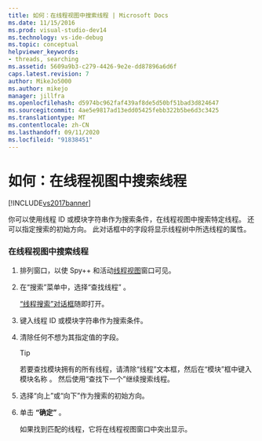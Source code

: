 ```yaml
---
title: 如何：在线程视图中搜索线程 | Microsoft Docs
ms.date: 11/15/2016
ms.prod: visual-studio-dev14
ms.technology: vs-ide-debug
ms.topic: conceptual
helpviewer_keywords:
- threads, searching
ms.assetid: 5609a9b3-c279-4426-9e2e-dd87896a6d6f
caps.latest.revision: 7
author: MikeJo5000
ms.author: mikejo
manager: jillfra
ms.openlocfilehash: d5974bc962faf439af8de5d50bf51bad3d824647
ms.sourcegitcommit: 4ae5e9817ad13edd05425febb322b5be6d3c3425
ms.translationtype: MT
ms.contentlocale: zh-CN
ms.lasthandoff: 09/11/2020
ms.locfileid: "91838451"
---
```

# <a name="how-to-search-for-a-thread-in-threads-view"></a>如何：在线程视图中搜索线程
[!INCLUDE[vs2017banner](../includes/vs2017banner.md)]

你可以使用线程 ID 或模块字符串作为搜索条件，在线程视图中搜索特定线程。 还可以指定搜索的初始方向。 此对话框中的字段将显示线程树中所选线程的属性。  
  
### <a name="to-search-for-a-thread-in-threads-view"></a>在线程视图中搜索线程  
  
1. 排列窗口，以使 Spy++ 和活动[线程视图](../debugger/threads-view.md)窗口可见。  
  
2. 在“搜索”菜单中，选择“查找线程” 。  
  
    [“线程搜索”对话框](../debugger/thread-search-dialog-box.md)随即打开。  
  
3. 键入线程 ID 或模块字符串作为搜索条件。  
  
4. 清除任何不想为其指定值的字段。  
  
   > [!TIP]
   > 若要查找模块拥有的所有线程，请清除“线程”文本框，然后在“模块”框中键入模块名称 。 然后使用“查找下一个”继续搜索线程。  
  
5. 选择“向上”或“向下”作为搜索的初始方向。  
  
6. 单击 **“确定”** 。  
  
   如果找到匹配的线程，它将在线程视图窗口中突出显示。
